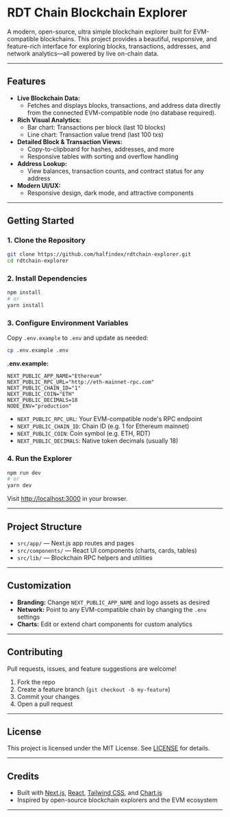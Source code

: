 # RDT Chain Blockchain Explorer

A modern, open-source, ultra simple blockchain explorer built for EVM-compatible blockchains. This project provides a beautiful, responsive, and feature-rich interface for exploring blocks, transactions, addresses, and network analytics—all powered by live on-chain data.

---

## Features

- **Live Blockchain Data:**
  - Fetches and displays blocks, transactions, and address data directly from the connected EVM-compatible node (no database required).
- **Rich Visual Analytics:**
  - Bar chart: Transactions per block (last 10 blocks)
  - Line chart: Transaction value trend (last 100 txs)
- **Detailed Block & Transaction Views:**
  - Copy-to-clipboard for hashes, addresses, and more
  - Responsive tables with sorting and overflow handling
- **Address Lookup:**
  - View balances, transaction counts, and contract status for any address
- **Modern UI/UX:**
  - Responsive design, dark mode, and attractive components

---

## Getting Started

### 1. Clone the Repository
```bash
git clone https://github.com/halfindex/rdtchain-explorer.git
cd rdtchain-explorer
```

### 2. Install Dependencies
```bash
npm install
# or
yarn install
```

### 3. Configure Environment Variables
Copy `.env.example` to `.env` and update as needed:
```bash
cp .env.example .env
```

**.env.example:**
```
NEXT_PUBLIC_APP_NAME="Ethereum"
NEXT_PUBLIC_RPC_URL="http://eth-mainnet-rpc.com"
NEXT_PUBLIC_CHAIN_ID="1"
NEXT_PUBLIC_COIN="ETH"
NEXT_PUBLIC_DECIMALS=18
NODE_ENV="production"
```
- `NEXT_PUBLIC_RPC_URL`: Your EVM-compatible node's RPC endpoint
- `NEXT_PUBLIC_CHAIN_ID`: Chain ID (e.g. 1 for Ethereum mainnet)
- `NEXT_PUBLIC_COIN`: Coin symbol (e.g. ETH, RDT)
- `NEXT_PUBLIC_DECIMALS`: Native token decimals (usually 18)

### 4. Run the Explorer
```bash
npm run dev
# or
yarn dev
```
Visit [http://localhost:3000](http://localhost:3000) in your browser.

---

## Project Structure

- `src/app/` — Next.js app routes and pages
- `src/components/` — React UI components (charts, cards, tables)
- `src/lib/` — Blockchain RPC helpers and utilities

---

## Customization
- **Branding:** Change `NEXT_PUBLIC_APP_NAME` and logo assets as desired
- **Network:** Point to any EVM-compatible chain by changing the `.env` settings
- **Charts:** Edit or extend chart components for custom analytics

---

## Contributing
Pull requests, issues, and feature suggestions are welcome!

1. Fork the repo
2. Create a feature branch (`git checkout -b my-feature`)
3. Commit your changes
4. Open a pull request

---

## License
This project is licensed under the MIT License. See [LICENSE](LICENSE) for details.

---

## Credits
- Built with [Next.js](https://nextjs.org/), [React](https://react.dev/), [Tailwind CSS](https://tailwindcss.com/), and [Chart.js](https://www.chartjs.org/)
- Inspired by open-source blockchain explorers and the EVM ecosystem

---
